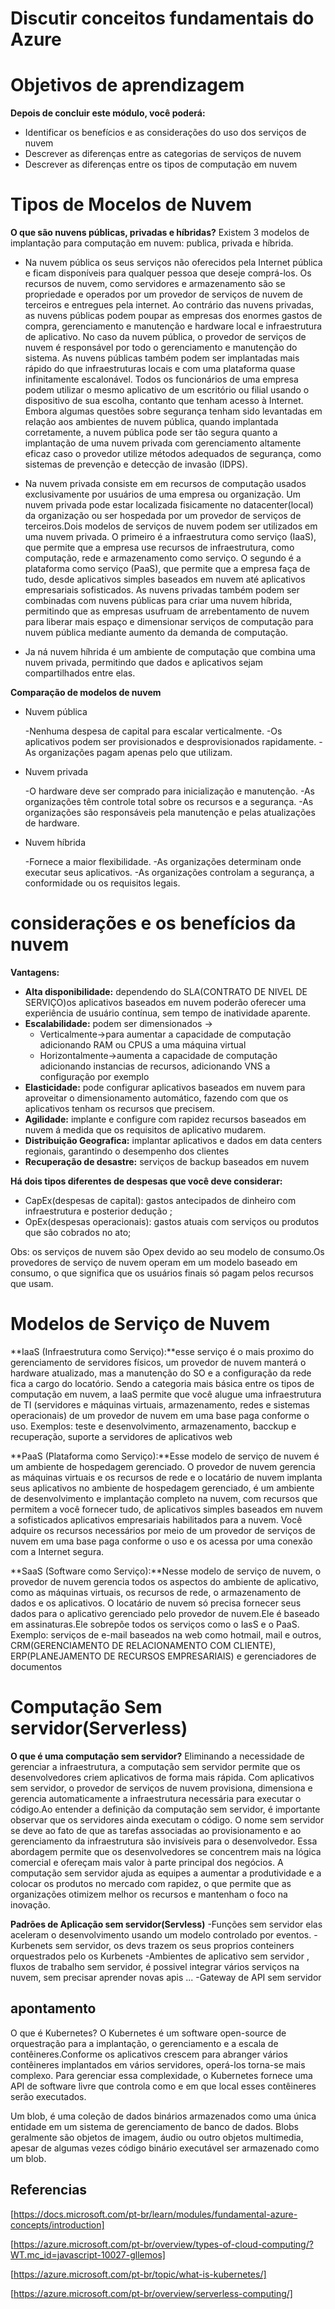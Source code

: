 # Discutir conceitos fundamentais do Azure
# Objetivos de aprendizagem
**Depois de concluir este módulo, você poderá:**
- Identificar os benefícios e as considerações do uso dos serviços de nuvem
- Descrever as diferenças entre as categorias de serviços de nuvem
- Descrever as diferenças entre os tipos de computação em nuvem
# Tipos de Mocelos de Nuvem

**O que são nuvens públicas, privadas e híbridas?**
Existem 3 modelos de implantação para computação em nuvem: publica, privada e híbrida.
- Na nuvem pública os seus serviços não oferecidos pela Internet pública e ficam disponíveis para qualquer pessoa que deseje comprá-los. Os recursos de nuvem, como servidores e armazenamento são se propriedade e operados por um provedor de serviços de nuvem de terceiros e entregues pela internet. Ao contrário das nuvens privadas, as nuvens públicas podem poupar as empresas dos enormes gastos de compra, gerenciamento e manutenção e hardware local e infraestrutura de aplicativo. No caso da nuvem pública, o provedor de serviços de nuvem é responsável por todo o gerenciamento e manutenção do sistema. As nuvens públicas também podem ser implantadas mais rápido do que infraestruturas locais e com uma plataforma quase infinitamente escalonável. Todos os funcionários de uma empresa podem utilizar o mesmo aplicativo de um escritório ou filial usando o dispositivo de sua escolha, contanto que tenham acesso à Internet. Embora algumas questões sobre segurança tenham sido levantadas em relação aos ambientes de nuvem pública, quando implantada corretamente, a nuvem pública pode ser tão segura quanto a implantação de uma nuvem privada com gerenciamento altamente eficaz caso o provedor utilize métodos adequados de segurança, como sistemas de prevenção e detecção de invasão (IDPS).
- Na nuvem privada consiste em em recursos de computação usados exclusivamente  por usuários de uma empresa ou organização. Um nuvem privada pode estar localizada fisicamente no datacenter(local) da organização ou ser hospedada por um provedor de serviços de terceiros.Dois modelos de serviços de nuvem podem ser utilizados em uma nuvem privada. O primeiro é a infraestrutura como serviço (IaaS), que permite que a empresa use recursos de infraestrutura, como computação, rede e armazenamento como serviço. O segundo é a plataforma como serviço (PaaS), que permite que a empresa faça de tudo, desde aplicativos simples baseados em nuvem até aplicativos empresariais sofisticados. As nuvens privadas também podem ser combinadas com nuvens públicas para criar uma nuvem híbrida, permitindo que as empresas usufruam de arrebentamento de nuvem para liberar mais espaço e dimensionar serviços de computação para nuvem pública mediante aumento da demanda de computação.

- Ja ná nuvem híhrida é um ambiente de computação que combina uma nuvem privada, permitindo que dados e aplicativos sejam compartilhados entre elas.

**Comparação de modelos de nuvem**

- Nuvem pública

  -Nenhuma despesa de capital para escalar verticalmente.
  -Os aplicativos podem ser provisionados e desprovisionados rapidamente.
  -As organizações pagam apenas pelo que utilizam.

- Nuvem privada

  -O hardware deve ser comprado para inicialização e manutenção.
  -As organizações têm controle total sobre os recursos e a segurança.
  -As organizações são responsáveis pela manutenção e pelas atualizações de hardware.

- Nuvem híbrida

  -Fornece a maior flexibilidade.
  -As organizações determinam onde executar seus aplicativos.
  -As organizações controlam a segurança, a conformidade ou os requisitos legais.
# considerações e os benefícios da nuvem

**Vantagens:**

- **Alta disponibilidade:** dependendo do SLA(CONTRATO DE NIVEL DE SERVIÇO)os aplicativos baseados em nuvem poderão oferecer uma experiência de usuário contínua, sem tempo de inatividade aparente.
- **Escalabilidade:** podem ser dimensionados ->
   - Verticalmente->para aumentar a capacidade de computação adicionando RAM ou CPUS a uma máquina virtual
   - Horizontalmente->aumenta a capacidade de computação adicionando instancias de recursos, adicionando VNS a configuração por exemplo
- **Elasticidade:**  pode configurar aplicativos baseados em nuvem para aproveitar o dimensionamento automático, fazendo com que os aplicativos tenham os recursos que precisem.
- **Agilidade:** implante e configure com rapidez recursos baseados em nuvem á medida que os requisitos de aplicativo mudarem.
- **Distribuição Geografica:** implantar aplicativos e dados em data centers regionais, garantindo o desempenho dos clientes
- **Recuperação de desastre:** serviços de backup baseados em nuvem 
 
**Há dois tipos diferentes de despesas que você deve considerar:**
- CapEx(despesas de capital): gastos antecipados de dinheiro com infraestrutura e posterior dedução ;
- OpEx(despesas operacionais): gastos atuais com serviços ou produtos que são cobrados no ato;

Obs: os serviços de nuvem são Opex devido ao seu modelo de consumo.Os provedores de serviço de nuvem operam em um modelo baseado em consumo, o que significa que os usuários finais só pagam pelos recursos que usam.

# Modelos de Serviço de Nuvem

**IaaS (Infraestrutura como Serviço):**esse serviço é o mais proximo do gerenciamento de servidores físicos, um provedor de nuvem manterá o hardware atualizado, mas a manutenção do SO e a configuração da rede fica a cargo do locatório. Sendo a categoria mais básica entre os tipos de computação em nuvem, a IaaS permite que você alugue uma infraestrutura de TI (servidores e máquinas virtuais, armazenamento, redes e sistemas operacionais) de um provedor de nuvem em uma base paga conforme o uso. Exemplos: teste e desenvolvimento, armazenamento, bacckup e recuperação, suporte a servidores de aplicativos web

**PaaS (Plataforma como Serviço):**Esse modelo de serviço de nuvem é um ambiente de hospedagem gerenciado. O provedor de nuvem gerencia as máquinas virtuais e os recursos de rede e o locatário de nuvem implanta seus aplicativos no ambiente de hospedagem gerenciado, é um ambiente de desenvolvimento e implantação completo na nuvem, com recursos que permitem a você fornecer tudo, de aplicativos simples baseados em nuvem a sofisticados aplicativos empresariais habilitados para a nuvem. Você adquire os recursos necessários por meio de um provedor de serviços de nuvem em uma base paga conforme o uso e os acessa por uma conexão com a Internet segura.

**SaaS (Software como Serviço):**Nesse modelo de serviço de nuvem, o provedor de nuvem gerencia todos os aspectos do ambiente de aplicativo, como as máquinas virtuais, os recursos de rede, o armazenamento de dados e os aplicativos. O locatário de nuvem só precisa fornecer seus dados para o aplicativo gerenciado pelo provedor de nuvem.Ele é baseado em
assinaturas.Ele sobrepôe todos os serviços como o IasS e o PaaS. Exemplo: serviços de e-mail  baseados na web como hotmail, mail e outros, CRM(GERENCIAMENTO DE RELACIONAMENTO COM CLIENTE), ERP(PLANEJAMENTO DE RECURSOS EMPRESARIAIS) e gerenciadores de documentos
# Computação Sem servidor(Serverless)

**O que é uma computação sem servidor?**
Eliminando a necessidade de gerenciar a infraestrutura, a computação sem servidor permite que os desenvolvedores criem aplicativos de forma mais rápida. Com aplicativos sem servidor, o provedor de serviços de nuvem provisiona, dimensiona e gerencia automaticamente a infraestrutura necessária para executar o código.Ao entender a definição da computação sem servidor, é importante observar que os servidores ainda executam o código. O nome sem servidor se deve ao fato de que as tarefas associadas ao provisionamento e ao gerenciamento da infraestrutura são invisíveis para o desenvolvedor. Essa abordagem permite que os desenvolvedores se concentrem mais na lógica comercial e ofereçam mais valor à parte principal dos negócios. A computação sem servidor ajuda as equipes a aumentar a produtividade e a colocar os produtos no mercado com rapidez, o que permite que as organizações otimizem melhor os recursos e mantenham o foco na inovação.

**Padrões de Aplicação sem servidor(Servless)**
-Funções sem servidor elas aceleram o desenvolvimento usando um modelo controlado por eventos.
-Kurbenets sem servidor, os devs trazem os seus proprios conteiners orquestrados pelo os Kurbenets
-Ambientes de aplicativo sem servidor , fluxos de trabalho sem servidor, é possivel integrar vários serviços na nuvem, sem precisar aprender novas apis ...
-Gateway de API sem servidor

## apontamento
O que é Kubernetes? O Kubernetes é um software open-source de orquestração para a implantação, o gerenciamento e a escala de contêineres.Conforme os aplicativos crescem para abranger vários contêineres implantados em vários servidores, operá-los torna-se mais complexo. Para gerenciar essa complexidade, o Kubernetes fornece uma API de software livre que controla como e em que local esses contêineres serão executados.

Um blob, é uma coleção de dados binários armazenados como uma única entidade em um sistema de gerenciamento de banco de dados. Blobs geralmente são objetos de imagem, áudio ou outro objetos multimedia, apesar de algumas vezes código binário executável ser armazenado como um blob.
## Referencias

[https://docs.microsoft.com/pt-br/learn/modules/fundamental-azure-concepts/introduction]

[https://azure.microsoft.com/pt-br/overview/types-of-cloud-computing/?WT.mc_id=javascript-10027-gllemos]

[https://azure.microsoft.com/pt-br/topic/what-is-kubernetes/]

[https://azure.microsoft.com/pt-br/overview/serverless-computing/]